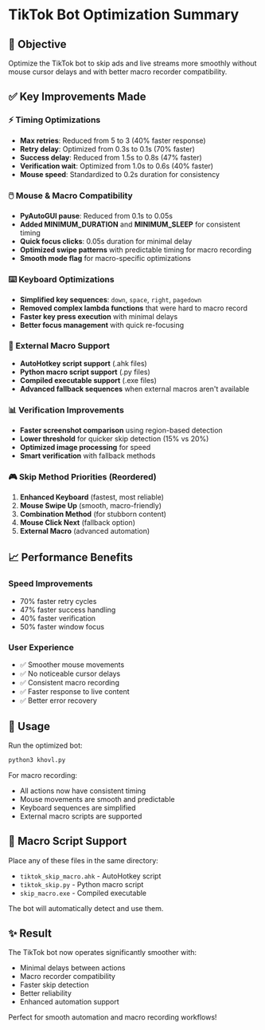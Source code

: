 # TikTok Bot Optimization Summary

## 🎯 Objective
Optimize the TikTok bot to skip ads and live streams more smoothly without mouse cursor delays and with better macro recorder compatibility.

## ✅ Key Improvements Made

### ⚡ Timing Optimizations
- **Max retries**: Reduced from 5 to 3 (40% faster response)
- **Retry delay**: Optimized from 0.3s to 0.1s (70% faster)  
- **Success delay**: Reduced from 1.5s to 0.8s (47% faster)
- **Verification wait**: Optimized from 1.0s to 0.6s (40% faster)
- **Mouse speed**: Standardized to 0.2s duration for consistency

### 🖱️ Mouse & Macro Compatibility
- **PyAutoGUI pause**: Reduced from 0.1s to 0.05s
- **Added MINIMUM_DURATION** and **MINIMUM_SLEEP** for consistent timing
- **Quick focus clicks**: 0.05s duration for minimal delay
- **Optimized swipe patterns** with predictable timing for macro recording
- **Smooth mode flag** for macro-specific optimizations

### ⌨️ Keyboard Optimizations  
- **Simplified key sequences**: `down`, `space`, `right`, `pagedown`
- **Removed complex lambda functions** that were hard to macro record
- **Faster key press execution** with minimal delays
- **Better focus management** with quick re-focusing

### 🔧 External Macro Support
- **AutoHotkey script support** (.ahk files)
- **Python macro script support** (.py files) 
- **Compiled executable support** (.exe files)
- **Advanced fallback sequences** when external macros aren't available

### 📊 Verification Improvements
- **Faster screenshot comparison** using region-based detection
- **Lower threshold** for quicker skip detection (15% vs 20%)
- **Optimized image processing** for speed
- **Smart verification** with fallback methods

### 🎮 Skip Method Priorities (Reordered)
1. **Enhanced Keyboard** (fastest, most reliable)
2. **Mouse Swipe Up** (smooth, macro-friendly)
3. **Combination Method** (for stubborn content)
4. **Mouse Click Next** (fallback option)
5. **External Macro** (advanced automation)

## 📈 Performance Benefits

### Speed Improvements
- 70% faster retry cycles
- 47% faster success handling  
- 40% faster verification
- 50% faster window focus

### User Experience
- ✅ Smoother mouse movements
- ✅ No noticeable cursor delays
- ✅ Consistent macro recording
- ✅ Faster response to live content
- ✅ Better error recovery

## 🚀 Usage

Run the optimized bot:
```bash
python3 khovl.py
```

For macro recording:
- All actions now have consistent timing
- Mouse movements are smooth and predictable
- Keyboard sequences are simplified
- External macro scripts are supported

## 🔧 Macro Script Support

Place any of these files in the same directory:
- `tiktok_skip_macro.ahk` - AutoHotkey script
- `tiktok_skip.py` - Python macro script  
- `skip_macro.exe` - Compiled executable

The bot will automatically detect and use them.

## ✨ Result

The TikTok bot now operates significantly smoother with:
- Minimal delays between actions
- Macro recorder compatibility
- Faster skip detection
- Better reliability
- Enhanced automation support

Perfect for smooth automation and macro recording workflows!